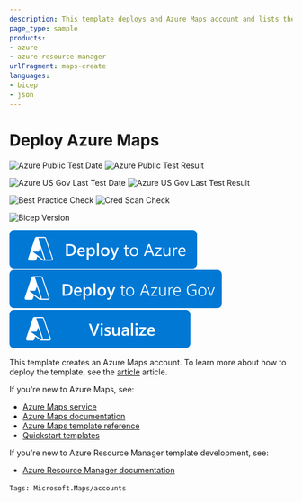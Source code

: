 ```yaml
---
description: This template deploys and Azure Maps account and lists the primary key.
page_type: sample
products:
- azure
- azure-resource-manager
urlFragment: maps-create
languages:
- bicep
- json
---
```

# Deploy Azure Maps

![Azure Public Test Date](https://azurequickstartsservice.blob.core.windows.net/badges/quickstarts/microsoft.maps/maps-create/PublicLastTestDate.svg)
![Azure Public Test Result](https://azurequickstartsservice.blob.core.windows.net/badges/quickstarts/microsoft.maps/maps-create/PublicDeployment.svg)

![Azure US Gov Last Test Date](https://azurequickstartsservice.blob.core.windows.net/badges/quickstarts/microsoft.maps/maps-create/FairfaxLastTestDate.svg)
![Azure US Gov Last Test Result](https://azurequickstartsservice.blob.core.windows.net/badges/quickstarts/microsoft.maps/maps-create/FairfaxDeployment.svg)

![Best Practice Check](https://azurequickstartsservice.blob.core.windows.net/badges/quickstarts/microsoft.maps/maps-create/BestPracticeResult.svg)
![Cred Scan Check](https://azurequickstartsservice.blob.core.windows.net/badges/quickstarts/microsoft.maps/maps-create/CredScanResult.svg)

![Bicep Version](https://azurequickstartsservice.blob.core.windows.net/badges/quickstarts/microsoft.maps/maps-create/BicepVersion.svg)


[![Deploy To Azure](https://raw.githubusercontent.com/Azure/azure-quickstart-templates/master/1-CONTRIBUTION-GUIDE/images/deploytoazure.svg?sanitize=true)](https://portal.azure.com/#create/Microsoft.Template/uri/https%3A%2F%2Fraw.githubusercontent.com%2FAzure%2Fazure-quickstart-templates%2Fmaster%2Fquickstarts%2Fmicrosoft.maps%2Fmaps-create%2Fazuredeploy.json)
[![Deploy To Azure US Gov](https://raw.githubusercontent.com/Azure/azure-quickstart-templates/master/1-CONTRIBUTION-GUIDE/images/deploytoazuregov.svg?sanitize=true)](https://portal.azure.us/#create/Microsoft.Template/uri/https%3A%2F%2Fraw.githubusercontent.com%2FAzure%2Fazure-quickstart-templates%2Fmaster%2Fquickstarts%2Fmicrosoft.maps%2Fmaps-create%2Fazuredeploy.json)
[![Visualize](https://raw.githubusercontent.com/Azure/azure-quickstart-templates/master/1-CONTRIBUTION-GUIDE/images/visualizebutton.svg?sanitize=true)](http://armviz.io/#/?load=https%3A%2F%2Fraw.githubusercontent.com%2FAzure%2Fazure-quickstart-templates%2Fmaster%2Fquickstarts%2Fmicrosoft.maps%2Fmaps-create%2Fazuredeploy.json)

This template creates an Azure Maps account. To learn more about how to deploy the template, see the [article](https://docs.microsoft.com/azure/azure-maps/how-to-create-template) article.

If you're new to Azure Maps, see:

- [Azure Maps service](https://azure.microsoft.com/services/azure-maps/)
- [Azure Maps documentation](https://docs.microsoft.com/azure/azure-maps/)
- [Azure Maps template reference](https://docs.microsoft.com/azure/templates/microsoft.maps/accounts)
- [Quickstart templates](https://azure.microsoft.com/resources/templates/?resourceType=Microsoft.Maps)

If you're new to Azure Resource Manager template development, see:

- [Azure Resource Manager documentation](https://docs.microsoft.com/azure/azure-resource-manager/)

`Tags: Microsoft.Maps/accounts`
